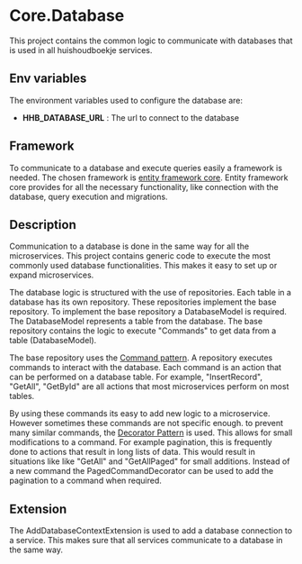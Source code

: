 # Core.Database
This project contains the common logic to communicate with databases that is used in all huishoudboekje services.

## Env variables
The environment variables used to configure the database are:
- **HHB_DATABASE_URL** : The url to connect to the database

## Framework
To communicate to a database and execute queries easily a framework is needed. The chosen framework is [entity framework core](https://learn.microsoft.com/en-us/ef/core/).
Entity framework core provides for all the necessary functionality, like connection with the database, query execution and migrations.

## Description
Communication to a database is done in the same way for all the microservices.
This project contains generic code to execute the most commonly used database functionalities.
This makes it easy to set up or expand microservices.

The database logic is structured with the use of repositories. Each table in a database has its own repository.
These repositories implement the base repository. To implement the base repository a DatabaseModel is required.
The DatabaseModel represents a table from the database.
The base repository contains the logic to execute "Commands" to get data from a table (DatabaseModel).

The base repository uses the [Command pattern](https://refactoring.guru/design-patterns/command).
A repository executes commands to interact with the database. Each command is an action that can be performed on a database table.
For example, "InsertRecord", "GetAll", "GetById" are all actions that most microservices perform on most tables.

By using these commands its easy to add new logic to a microservice. However sometimes these commands are not specific enough.
to prevent many similar commands, the [Decorator Pattern](https://refactoring.guru/design-patterns/decorator) is used.
This allows for small modifications to a command. For example pagination, this is frequently done to actions that result in long lists of data.
This would result in situations like like "GetAll" and "GetAllPaged" for small additions.
Instead of a new command the PagedCommandDecorator can be used to add the pagination to a command when required.

## Extension
The AddDatabaseContextExtension is used to add a database connection to a service. This makes sure that all services communicate to a database in the same way.



